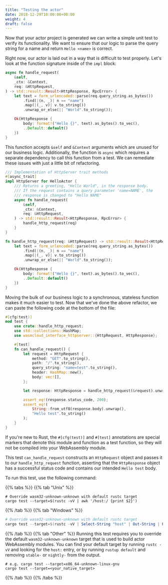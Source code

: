 ```yaml
---
title: "Testing the actor"
date: 2018-12-29T10:00:00+00:00
weight: 4
draft: false
---
```


Now that your actor project is generated we can write a simple unit test to verify its functionality. We want to ensure that our logic to parse the query string for a name and return `Hello <name>` is correct.

Right now, our actor is laid out in a way that is difficult to test properly. Let's look at the function signature inside of the `impl` block:
```rust
async fn handle_request(
    &self,
    _ctx: &Context,
    req: &HttpRequest,
) -> std::result::Result<HttpResponse, RpcError> {
    let text = form_urlencoded::parse(req.query_string.as_bytes())
        .find(|(n, _)| n == "name")
        .map(|(_, v)| v.to_string())
        .unwrap_or_else(|| "World".to_string());

    Ok(HttpResponse {
        body: format!("Hello {}", text).as_bytes().to_vec(),
        ..Default::default()
    })
}
```

This function accepts `&self` and `&Context` arguments which are unused for our business logic. Additionally, the function is `async` which requires a separate dependency to call this function from a test. We can remediate these issues with just a little bit of refactoring.

```rust
/// Implementation of HttpServer trait methods
#[async_trait]
impl HttpServer for HelloActor {
    /// Returns a greeting, "Hello World", in the response body.
    /// If the request contains a query parameter 'name=NAME', the
    /// response is changed to "Hello NAME"
    async fn handle_request(
        &self,
        _ctx: &Context,
        req: &HttpRequest,
    ) -> std::result::Result<HttpResponse, RpcError> {
        handle_http_request(req)
    }
}

fn handle_http_request(req: &HttpRequest) -> std::result::Result<HttpResponse, RpcError> {
    let text = form_urlencoded::parse(req.query_string.as_bytes())
        .find(|(n, _)| n == "name")
        .map(|(_, v)| v.to_string())
        .unwrap_or_else(|| "World".to_string());

    Ok(HttpResponse {
        body: format!("Hello {}", text).as_bytes().to_vec(),
        ..Default::default()
    })
}
```

Moving the bulk of our business logic to a synchronous, stateless function makes it much easier to test. Now that we've done the above refactor, we can paste the following code at the bottom of the file:
```rust
#[cfg(test)]
mod test {
    use crate::handle_http_request;
    use std::collections::HashMap;
    use wasmcloud_interface_httpserver::{HttpRequest, HttpResponse};

    #[test]
    fn can_handle_request() {
        let request = HttpRequest {
            method: "GET".to_string(),
            path: "/".to_string(),
            query_string: "name=test".to_string(),
            header: HashMap::new(),
            body: vec![],
        };

        let response: HttpResponse = handle_http_request(&request).unwrap();

        assert_eq!(response.status_code, 200);
        assert_eq!(
            String::from_utf8(response.body).unwrap(),
            "Hello test".to_string()
        );
    }
}
```

If you're new to Rust, the `#[cfg(test)]` and `#[test]` annotations are special markers that denote this module and function as a test function, so they will not be compiled into your WebAssembly module.

This test `can_handle_request` constructs an `HttpRequest` object and passes it to our `handle_http_request` function, asserting that the `HttpResponse` object has a successful status code and contains our intended `Hello test` body.

To run this test, use the following command:

{{% tabs %}}
{{% tab "Unix" %}}

```shell
# Override wasm32-unknown-unknown with default rustc target
cargo test --target=$(rustc -vV | awk '/host:/ {print $2}')
```

{{% /tab %}}
{{% tab "Windows" %}}

```powershell
# Override wasm32-unknown-unknown with default rustc target
cargo test --target=$(rustc -vV | Select-String "host" | Out-String | ForEach-Object { $_.Split(':')[1] })
```

{{% /tab %}}
{{% tab "Other" %}}
Running this test requires you to override the default `wasm32-unknown-unknown` target that is used to build actor WebAssembly modules. You can find your default target by running `rustc -vV` and looking for the `host:` entry, or by running `rustup default` and removing `stable-` or `nightly-` from the output.
```shell
# e.g. cargo test --target=x86_64-unknown-linux-gnu
cargo test --target=<your_native_target>
```
{{% /tab %}}
{{% /tabs %}}